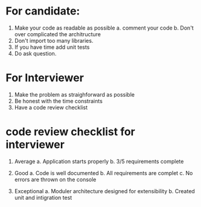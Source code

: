 # For candidate:

1. Make your code as readable as possible
    a. comment your code
    b. Don't over complicated the architructure
2. Don't import too many libraries.
3. If you have time add unit tests
4. Do ask question.


# For Interviewer

1. Make the problem as straighforward as possible
2. Be honest with the time constraints
3. Have a code review checklist


# code review checklist for interviewer

1. Average
    a. Application starts properly
    b. 3/5 requirements complete

2. Good
    a. Code is well documented
    b. All requirements are complet
    c. No errors are thrown on the console

3. Exceptional
    a. Moduler architecture designed for extensibility
    b. Created unit and intigration test
    